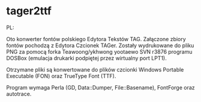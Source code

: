 # tager2ttf

PL:

Oto konwerter fontów polskiego Edytora Tekstów TAG. Załączone zbiory fontów pochodzą z Edytora Czcionek TAGer. Zostały wydrukowane do pliku PNG za pomocą forka Teawoong/ykhwong yootaewo SVN r3876 programu DOSBox (emulacja drukarki podpiętej przez wirtualny port LPT1).

Otrzymane pliki są konwertowane do plików czcionki Windows Portable Executable (FON) oraz TrueType Font (TTF).

Program wymaga Perla (GD, Data::Dumper, File::Basename), FontForge oraz autotrace.
